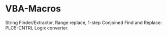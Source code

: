 # VBA-Macros
String Finder/Extractor, Range replace, 1-step Conjoined Find and Replace: PLC5-CNTRL Logix converter.
